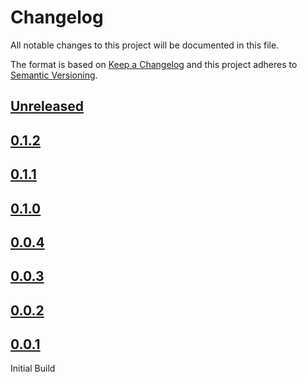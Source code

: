 # Changelog
All notable changes to this project will be documented in this file.

The format is based on [Keep a Changelog](http://keepachangelog.com/) 
and this project adheres to [Semantic Versioning](http://semver.org/).

<!-- 
### Added for new features.
### Changed for changes in existing functionality.
### Deprecated for once-stable features removed in upcoming releases.
### Removed for deprecated features removed in this release.
### Fixed for any bug fixes.
### Security to invite users to upgrade in case of vulnerabilities. 
-->

## [Unreleased](https://github.com/jjpmann/real-magnet-sdk/tree/HEAD)


## [0.1.2](https://github.com/jjpmann/real-magnet-sdk/releases/tag/v0.1.2)

## [0.1.1](https://github.com/jjpmann/real-magnet-sdk/releases/tag/v0.1.1)

## [0.1.0](https://github.com/jjpmann/real-magnet-sdk/releases/tag/v0.1.0)

## [0.0.4](https://github.com/jjpmann/real-magnet-sdk/releases/tag/v0.0.4)

## [0.0.3](https://github.com/jjpmann/real-magnet-sdk/releases/tag/v0.0.3)

## [0.0.2](https://github.com/jjpmann/real-magnet-sdk/releases/tag/v0.0.2)

## [0.0.1](https://github.com/jjpmann/real-magnet-sdk/releases/tag/v0.0.1)

Initial Build